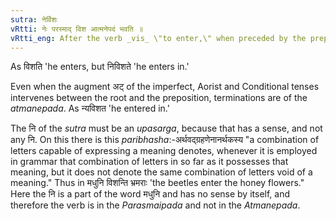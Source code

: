 ```yaml
---
sutra: नेर्विशः
vRtti: नेः परस्माद् विश आत्मनेपदं भवति ॥
vRtti_eng: After the verb _vis_ \"to enter,\" when preceded by the preposition _ni_, the _Atmanepada_ affixes are employed.
---
```

As विशति 'he enters, but निविशते 'he enters in.'

Even when the augment अट् of the imperfect, Aorist and Conditional tenses intervenes between the root and the preposition, terminations are of the _atmanepada_. As न्यविशत 'he entered in.'

The नि of the _sutra_ must be an _upasarga_, because that has a sense, and not any नि. On this there is this _paribhasha_:-अर्थवद्ग्रहणेनानर्थकस्य "a combination of letters capable of expressing a meaning denotes, whenever it is employed in grammar that combination of letters in so far as it possesses that meaning, but it does not denote the same combination of letters void of a meaning." Thus in मधुनि विशन्ति भ्रमराः 'the beetles enter the honey flowers." Here the नि is a part of the word मधुनि and has no sense by itself, and therefore the verb is in the _Parasmaipada_ and not in the _Atmanepada_.

